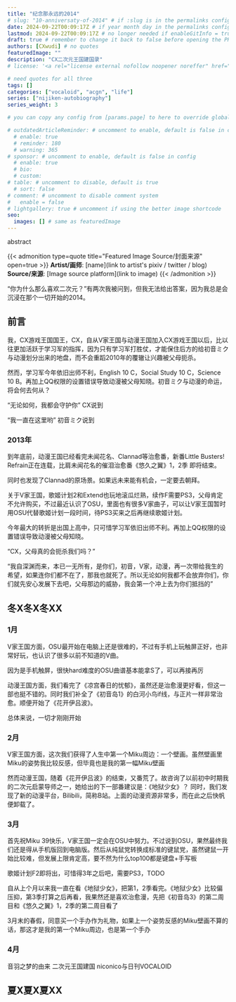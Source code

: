 ```yaml
---
title: "纪念那永远的2014"
# slug: "10-anniversaty-of-2014" # if :slug is in the permalinks configuration, use this to resolve URL conflict with other posts
date: 2024-09-22T00:09:17Z # if year month day in the permalinks configuration and other posts have the same date, modify this to resolve URL conflict with other posts 
lastmod: 2024-09-22T00:09:17Z # no longer needed if enableGitInfo = true
draft: true # remember to change it back to false before opening the PR for publishing
authors: [CXwudi] # no quotes
featuredImage: ""
description: "CX二次元王国建国录"
# license: '<a rel="license external nofollow noopener noreffer" href="https://creativecommons.org/licenses/by/4.0/" target="_blank">CC BY 4.0</a>'

# need quotes for all three
tags: []
categories: ["vocaloid", "acgn", "life"]
series: ["nijiken-autobiography"]
series_weight: 3

# you can copy any config from [params.page] to here to override global default

# outdatedArticleReminder: # uncomment to enable, default is false in config 
  # enable: true
  # reminder: 180
  # warning: 365
# sponsor: # uncomment to enable, default is false in config 
  # enable: true
  # bio: 
  # custom: 
# table: # uncomment to disable, default is true
  # sort: false
# comment: # uncomment to disable comment system
#   enable = false
# lightgallery: true # uncomment if using the better image shortcode
seo:
  images: [] # same as featuredImage
---
```


abstract

<!--more-->
{{< admonition type=quote title="Featured Image Source/封面来源" open=true >}}
**Artist/画师**: [name](link to artist's pixiv / twitter / blog) <!--just to insert a double space behind-->  
**Source/来源**: [Image source platform](link to image)
{{< /admonition >}}

“你为什么那么喜欢二次元？”有两次我被问到，但我无法给出答案，因为我总是会沉浸在那个一切开始的2014。

## 前言

我，CX游戏王国国王，CX，自从V家王国与动漫王国加入CX游戏王国以后，比以往更加活跃于学习军的指挥，因为只有学习军打胜仗，才能保住后方的给初音ミク与动漫划分出来的地盘，而不会重蹈2010年的覆辙让兴趣被父母扼杀。

<!--TODO: add link to the two previous posts -->

然而，学习军今年依旧出师不利，English 10 C，Social Study 10 C，Science 10 B。再加上QQ权限的设置错误导致动漫被父母知晓。初音ミク与动漫的命运，将会何去何从？

“无论如何，我都会守护你” CX说到

“我一直在这里哟” 初音ミク说到

### 2013年

到年底前，动漫王国已经看完未闻花名、Clannad等治愈番，新番Little Busters! Refrain正在连载，比肩未闻花名的催泪治愈番《悠久之翼》1，2季 即将结束。

同时也发现了Clannad的原场景。如果远未来能有机会，一定要去朝拜。

关于V家王国，歌姬计划2和Extend也玩地滚瓜烂熟，续作F需要PS3，父母肯定不允许购买，不过最近认识了OSU，里面也有很多V家曲子，可以让V家王国暂时用OSU代替歌姬计划一段时间，待PS3买来之后再继续歌姬计划。

今年最大的转折是出国上高中，只可惜学习军依旧出师不利。再加上QQ权限的设置错误导致动漫被父母知晓。

“CX，父母真的会扼杀我们吗？”

“我自深渊而来，本已一无所有，是你们，初音，V家，动漫，再一次带给我生的希望，如果连你们都不在了，那我也就死了。所以无论如何我都不会放弃你们，你们就先安心发展下去吧，父母那边的威胁，我会第一个冲上去为你们抵挡的”

## 冬X冬X冬XX

### 1月

V家王国方面，OSU最开始在电脑上还是很难的，不过有手机上玩触屏正好，也非常好玩，也认识了很多以前不知道的V曲。

因为是手机触屏，很快hard难度的OSU曲谱基本能拿S了，可以再接再厉

动漫王国方面，我们看完了《凉宫春日的忧郁》，虽然还是治愈漫更好看，但这一部也挺不错的。同时我们补全了《初音岛1》的白河小鸟if线，与正片一样非常治愈。顺便开始了《花开伊吕波》。

总体来说，一切才刚刚开始

### 2月

V家王国方面，这次我们获得了人生中第一个Miku周边：一个壁画。虽然壁画里Miku的姿势我比较反感，但毕竟也是我的第一幅Miku壁画

<!-- 壁画占位符 -->

然而动漫王国，随着《花开伊吕波》的结束，又番荒了。故咨询了以前初中时期我的二次元启蒙导师之一，她给出的下一部番建议是：《地狱少女》？
同时，我们发现了新的动漫平台，Bilibili，简称B站。上面的动漫资源非常多，而在此之后快帆便卸载了。

### 3月

首先祝Miku 39快乐，V家王国一定会在OSU中努力。不过说到OSU，果然最终我们还是得从手机版回到电脑版。然后从纯鼠党转换成标准的键鼠党，虽然键鼠一开始比较难，但发展上限肯定高，要不然为什么top100都是键盘+手写板

歌姬计划F2即将出，可惜得3年之后吧，需要PS3，TODO

自从上个月以来我一直在看《地狱少女》，把第1，2季看完。《地狱少女》比较偏压抑，第3季打算之后再看，我果然还是喜欢治愈漫，先把《初音岛3》的第二周目和《悠久之翼》1，2季的第二周目看了

3月末的春假，同意买一个手办作为礼物，如果上一个姿势反感的Miku壁画不算的话，那这才是我的第一个Miku周边，也是第一个手办

<!-- 手办与我的图片占位符 -->

### 4月

音羽之梦的由来
二次元王国建国
niconico与日刊VOCALOID


## 夏X夏X夏XX

